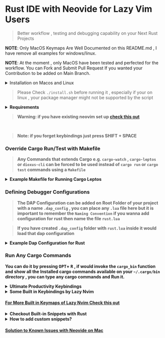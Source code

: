 # Rust IDE with Neovide for Lazy Vim Users

> Better workflow , testing and debugging capability on your Next Rust Projects


**NOTE**: Only MacOS Keymaps Are Well Documented on this README.md , I have remove all examples for windows/linux.

**NOTE**: At the moment , only MacOS have been tested and perfected for the workflow. You can Fork and Submit Pull Request If you wanted your Contribution to be added on Main Branch.

<details>
  <summary>Installation on Macos and Linux</summary>

```sh
git clone https://github.com/codeitlikemiley/nvim
mv nvim ~/.config
cd nvim ~/.config/nvim
chmod +x ./install.sh
```

</details>

> Please Check `./install.sh` before running it , especially if your on linux , your package manager might not be supported by the script

<details>
<summary>
<strong> Requirements<strong>
</summary>

Must Have Installed, check the link on how to install it

- [Brew](https://brew.sh) , Package Managers on Linux Distributions , [Winget](https://learn.microsoft.com/en-us/windows/package-manager/winget/)


- [Rust](https://www.rust-lang.org/tools/install)

- [Neovim](https://neovim.io)

- [Nerd Font](https://www.nerdfonts.com) Optional

- [Neovide](https://neovide.dev)

- [Cargo Nexttest](https://nexte.st)

- [Git](https://git-scm.com/book/en/v2/Getting-Started-The-Command-Line) and [Lazy Git](https://github.com/jesseduffield/lazygit#installation)


</details>

> Warning: if you have existing neovim set up [check this out](https://www.lazyvim.org/installation)

<br>

> Note: if you forget keybindings just press SHIFT + SPACE

### Override Cargo Run/Test with Makefile

> Any Commands that extends Cargo e.g. `cargo-watch` , `cargo-leptos` or `dioxus-cli` can be forced to be used instead of `cargo run` or `cargo test` commands using a `Makefile`

<details>
<summary>
 <strong> Example Makefile for Running Cargo Leptos</strong>
</summary>

```makefile
# Makefile for a Rust project using cargo-leptos and cargo-nextest

# Default target
.PHONY: all
all: build

# Build target
.PHONY: build
build:
	cargo leptos build

.PHONY: run
run:
	cargo leptos watch

# Test target
.PHONY: test
test:
	cargo nextest run

# Clean up
.PHONY: clean
clean:
	cargo clean
```
</details>

### Defining Debugger Configurations

> The DAP Configuration can be added on Root Folder of your project with a name `.dap_config` , you can place any `.lua` file here but it is important to remember the `Naming Convention` if you wanna add configuration for rust then name the file `rust.lua`

> If you have created `.dap_config` folder with `rust.lua` inside it would load that **dap configuration**

<details>
<summary>
 <strong> Example Dap Configuration for Rust </strong>
</summary>

```rust
local function get_configurations()
    return {
        {
            type = 'codelldb',
            request = 'launch',
            name = "Debug executable 'server'",
            cargo = {
                args = {
                    "build",
                    "--bin=server",
                    "--package=server"
                },
                filter = {
                    name = "server",
                    kind = "bin"
                }
            },
            args = {},
            cwd = '${workspaceFolder}',
            program = function()
                return vim.fn.getcwd() .. '/target/debug/server'
            end,
        },
        -- Add other configurations here...
    }
end

return get_configurations
```
</details>

### Run Any Cargo Commands

You can do it by pressing <kbd>OPT</kbd>+ <kbd>R</kbd> , if would invoke the `cargo_bin` function and show all the Installed cargo commands available on your `~/.cargo/bin` directory , you can type any cargo commands and Run it.

<details>
<summary>
 <strong> Ultimate Productivity Keybindings </strong>
</summary>
<br>

### <strong>Show All Keymaps</strong>


<kbd>SHIFT</kbd>+<kbd>SPACE</kbd> === `List and Search All Keymaps`

Note: For Mac <kbd>CMD</kbd> for Windows/Linux replace it with <kbd>ALT</kbd> for different keymaps it is listed below

### <strong>Testing:</strong>

<kbd>F1</kbd> === `RustRunnables`

<kbd>F3</kbd> === `RustDebuggables`

<kbd>F5</kbd> === `Reload Workspace`

-- Mac Only

<kbd>CMD</kbd> + <kbd>R</kbd> === `Smart Cargo Run and Test`

<kbd>CMD</kbd> + <kbd>D</kbd> === `Debug Test Under Cursor (mac)`

<kbd>CMD</kbd> + <kbd>K</kbd> === `Debug Continue (mac)`

<kbd>OPT</kbd> + <kbd>R</kbd> === `Cargo Bin Runner (mac)`


> This would list all commands in your `.cargo/bin` , and you can `pick` and `run` commands




### <strong>Debugging:</strong>

<kbd>CMD</kbd> + `backtick` === `Toggle Debugger UI`



<kbd>CMD</kbd> + <kbd>J</kbd> === `Step Over`

<kbd>CMD</kbd> + <kbd>L</kbd> === `Step Into`

<kbd>CMD</kbd> + <kbd>H</kbd> === `Step Out`

<kbd>OPT</kbd> + <kbd>S</kbd> === `Continue`

<kbd>F8</kbd>  === `Dap Terminate`

<kbd>CMD</kbd> + <kbd>I</kbd> === `Rust Toggle Inlay Hints`

-- Mac Only
<kbd>CMD</kbd> + <kbd>B</kbd> === `Toggle Breakpoint (mac)`

### <strong>File Editing</strong>

<kbd>F2</kbd> === `Rename`

<kbd>CMD</kbd> + <kbd>S</kbd> === `Save`

<kbd>CMD</kbd> + <kbd>V</kbd> === `Paste`

<kbd>CMD</kbd> + <kbd>Z</kbd> === `Undo`

<kbd>CMD</kbd> + <kbd>.</kbd> === `Code Actions`

<kbd>CMD</kbd> + <kbd>M</kbd> === `Expand Rust Macro`

<kbd>CMD</kbd> + <kbd>slash</kbd> === `Comment Selected Lines on Visual / Normal Mode`

<kbd>slash</kbd> + <kbd>slash</kbd> === `Comment Line`


> Note: this is for MacOS users only

<kbd>OPT</kbd> + <kbd>J,K</kbd> === `Move Line Up and Down`

### <strong> Navigation</strong>

> Note: You need to Rebind CMD + Q to use Smart Quit (optional) , defaults to Quit `Neovide`

<kbd>CMD</kbd> + <kbd>Q</kbd> === `Quit All`

<kbd>CMD</kbd> + <kbd>N</kbd> === `New Tab`

<kbd>CMD</kbd> + <kbd>Y</kbd> === `Rust Parent Module`

<kbd>CMD</kbd> + <kbd>[1-9]</kbd> === `Switch Tab [1-9]`

<kbd>CMD</kbd> + <kbd>F1</kbd> === `Toggle Sidebar`

<kbd>CMD</kbd> + <kbd>F2</kbd> === `Neotest Summary`

<kbd>CMD</kbd> + <kbd>F3</kbd> === `Toggle Document Diagnostics`

<kbd>CMD</kbd> + <kbd>F4</kbd> === `Toggle Test Summary`

<kbd>CMD</kbd> + <kbd>F5</kbd> === `Reload VimRC`

## <strong>Telescope</strong>

<kbd>OPT</kbd> + <kbd>D</kbd> === `Diff View File History`

<kbd>CMD</kbd> + <kbd>F</kbd> === `Find Everything on Workspace`

<kbd>CMD</kbd> + <kbd>G</kbd> === `Open Lazy Git`

<kbd>OPT</kbd> + <kbd>D</kbd> === `Diff File History`

<kbd>CMD</kbd> + <kbd>O</kbd> === `Go to Symbols on Current Open File`

<kbd>CMD</kbd> + <kbd>T</kbd> === `Go to Workspace Symbols`

<kbd>CMD</kbd> + <kbd>P</kbd> === `Open Files on Current Working Directory`

<kbd>OPT</kbd> + <kbd>P</kbd> === `Telescope Diagnostics`

<kbd>CMD</kbd> + <kbd>E</kbd> === `Recent Files(CWD)`


### <strong>Rust Leader Commands</strong>

> Note: Leader Key is <kbd>space</kbd>

| Key                           | Description                   | Mode  |
|-------------------------------|-------------------------------|-------|
| <code>&lt;leader&gt;rt</code> | Run Test Under Cursor         | **n** |
| <code>&lt;leader&gt;rb</code> | Run All Cargo Bin Commands    | **n** |
| <code>&lt;leader&gt;rr</code> | Rust Runnables                | **n** |
| <code>&lt;leader&gt;rl</code> | List Test Summary             | **n** |
| <code>&lt;leader&gt;rd</code> | Rust Debuggables              | **n** |
| <code>&lt;leader&gt;rn</code> | Smart Cargo Run Under Cursor  | **n** |
| <code>&lt;leader&gt;rm</code> | Rust Expand Macro             | **n** |
| <code>&lt;leader&gt;rh</code> | Rust Disable Inlay Hints      | **n** |
| <code>&lt;leader&gt;rH</code> | Rust Enable Inlay Hints       | **n** |
| <code>&lt;leader&gt;ru</code> | Toggle Debug UI               | **n** |
| <code>&lt;leader&gt;rs</code> | Rust Standalone Server        | **n** |
| <code>&lt;leader&gt;rw</code> | Rust Cargo Watch              | **n** |
| <code>&lt;leader&gt;rv</code> | Reload Vim Configuration      | **n** |
| <code>&lt;leader&gt;dS</code> | Delete Swap Files             | **n** |

<hr>

</details>

<details>
<summary>
Some Built in Keybindings by Lazy Nvim
</summary>

## <strong>LSP</strong>

<kbd>leader</kbd> + <kbd>uf</kbd> === `Toggle Formatting`

| Key                           | Description            | Mode         |
| ----------------------------- | ---------------------- | ------------ |
| <code>gd</code>               | Goto Definition        | **n**        |
| <code>gr</code>               | References             | **n**        |
| <code>gD</code>               | Goto Declaration       | **n**        |
| <code>gI</code>               | Goto Implementation    | **n**        |
| <code>gy</code>               | Goto T[y]pe Definition | **n**        |
| <code>K</code>                | Hover                  | **n**        |
| <code>]d</code>               | Next Diagnostic        | **n**        |
| <code>[d</code>               | Prev Diagnostic        | **n**        |
| <code>]e</code>               | Next Error             | **n**        |
| <code>[e</code>               | Prev Error             | **n**        |
| <code>]w</code>               | Next Warning           | **n**        |
| <code>[w</code>               | Prev Warning           | **n**        |
| <code>&lt;leader&gt;cf</code> | Format Document        | **n**        |
| <code>&lt;leader&gt;ca</code> | Code Action            | **n**, **v** |
| <code>&lt;leader&gt;cA</code> | Source Action          | **n**        |
| <code>&lt;leader&gt;cr</code> | Rename                 | **n**        |

### <strong>Jumping Around</strong>

> Note: usage is press eg. <strong>f / F</strong> then the character to search eg: <strong>a</strong> then press <strong>any highligted 1 char<strong> to jump into

<kbd>f</kbd> === `Jump to Char Forward`

<kbd>F</kbd> === `Jump to Char Backward`


> Note: you can use <strong>n</strong> to search forward and <strong>N</strong> to search backward

<kbd>/</kbd> === `Search for Characters`

<kbd>gw</kbd> === `Search Word under cursor`

</details>

#### [For More Built in Keymaps of Lazy Nvim Check this out](https://www.lazyvim.org/keymaps)




<details>

<summary>Checkout Built-in Snippets with Rust</summary>
  <a href="https://github.com/rafamadriz/friendly-snippets/blob/main/snippets/rust/rust.json">Click here to view the snippets</a>

### A
- allow
- assert
- assert_eq

### B
- bench

### C
- cfg
- cfg_attr
- cfg!
- column
- concat
- concat_idents
- const

### D
- deny
- debug_assert
- debug_assert_eq
- derive

### E
- env
- extern-crate
- extern-fn
- extern-mod
- else
- enum
- Err

### F
- file
- format
- format_args
- fn
- for

### I
- include
- include_bytes
- include_str
- if-let
- if
- impl-trait
- impl
- inline-fn

### L
- line
- loop
- let

### M
- macro_use
- module_path
- main
- match
- mod
- mod-block
- macro_rules

### N
- no_std
- no_core

### O
- option_env
- Ok

### P
- panic
- print
- println
- pfn

### R
- repr

### S
- stringify
- static
- Some
- struct-tuple
- struct-unit
- struct

### T
- thread_local
- try
- test
- trait
- type

### U
- unimplemented
- unreachable

### V
- vec

### W
- write
- writeln
- while-let
- while

</details>


<details>

<summary><strong>How to add custom snippets?</strong></summary>

1. Create a file in `~/.config/nvim/snippets/rust.snippets`

`mkdir -pv ~/.config/nvim/snippets && touch ~/.config/nvim/snippets/rust.snippets`

2. Edit `~/.config/nvim/lua/plugins/snip.lua`

```lua
dependencies = {
    "rafamadriz/friendly-snippets",
    config = function()
      require("luasnip.loaders.from_vscode").load({
        include = { "rust" },
        -- Uncomment paths
        paths = {
         "~/.config/nvim/snippets"
        },
      })
    end,
  },
```

3. Add your custom snippets in `~/.config/nvim/snippets/rust.snippets`

Note: Format should be the same as vscode snippets eg. [built-in-rust-snippets](https://github.com/L3MON4D3/LuaSnip/blob/master/DOC.md#vs-code)

As a reference on the structure of these snippet libraries, see friendly-snippets.

We support a small extension: snippets can contain LuaSnip-specific options in the luasnip-table:

```json
"example1": {
	"prefix": "options",
	"body": [
		"whoa! :O"
	],
	"luasnip": {
		"priority": 2000,
		"autotrigger": true,
		"wordTrig": false
	}
}
```

Files with the extension jsonc will be parsed as jsonc, json with comments, while *.json are parsed with a regular json parser, where comments are disallowed. (the json-parser is a bit faster, so don't default to jsonc if it's not necessary).

Example:

`~/.config/nvim/my_snippets/package.json`:

```json
{
	"name": "example-snippets",
	"contributes": {
		"snippets": [
			{
				"language": [
					"all"
				],
				"path": "./snippets/all.json"
			},
			{
				"language": [
					"lua"
				],
				"path": "./lua.json"
			}
		]
	}
}
```


`~/.config/nvim/my_snippets/snippets/all.json:`

```json
{
	"snip1": {
		"prefix": "all1",
		"body": [
			"expands? jumps? $1 $2 !"
		]
	},
	"snip2": {
		"prefix": "all2",
		"body": [
			"multi $1",
			"line $2",
			"snippet$0"
		]
	}
}
```

`~/.config/nvim/my_snippets/lua.json`:

```json
{
	"snip1": {
		"prefix": "lua",
		"body": [
			"lualualua"
		]
	}
}
````

This collection can be loaded with any of

-- don't pass any arguments, luasnip will find the collection because it is (probably) in rtp.

```lua
require("luasnip.loaders.from_vscode").lazy_load()
```

-- specify the full path...

```
 uarequire("luasnip.loaders.from_vscode").lazy_load({paths = "~/.config/nvim/my_snippets"})
```
-- or relative to the directory of $MYVIMRC

```lua
require("luasnip.loaders.from_vscode").load({paths = "./my_snippets"})
````
Standalone

</details>


#### [Solution to Known Issues with Neovide on Mac](https://github.com/neovide/neovide/discussions/1984)

